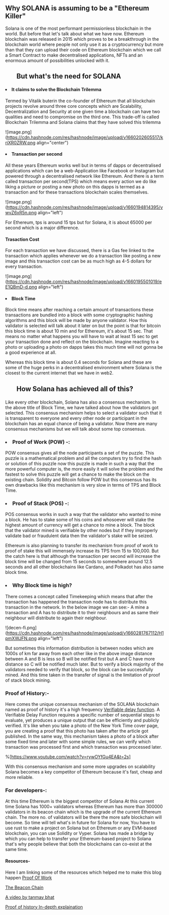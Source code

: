 ## Why SOLANA is assuming to be a "Ethereum Killer"

Solana is one of the most performant permissionless blockchain in the world. But before that let's talk about what we have now. Ethereum blockchain was released in 2015  which proves to be a breakthrough in the blockchain world where people not only use it as a cryptocurrency but more than that they can upload their code on Ethereum blockchain which we call a Smart Contract to make decentralised applications, NFTs and an enormous amount of possibilities unlocked with it.


## <ul>But what's the need for SOLANA</ul>

#### <li>  It claims to solve the Blockchain Trilemma </li>
Termed by Vitalik buterin the co-founder of Ethereum that all blockchain projects revolve around three core concepts which are Scalability, Decentralization and Security at one given time a blockchain can have two qualities and need to compromise on the third one.
This trade-off is called Blockchain Trilemma and Solana claims that they have solved this trilemma 


![image.png](https://cdn.hashnode.com/res/hashnode/image/upload/v1660202605517/kriXR0ZRW.png align="center")
 
<h4>  <li> Transaction per second  </li></h4>

All these years Ethereum works well but in terms of dapps or decentralised applications which can be a web-Application like Facebook or Instagram but powered through a decentralised network like Ethereum. And there is a term called transaction per second(TPS) which means every action we do like liking a picture or posting a new photo on this dapps is termed as a transaction and for these transactions blockchain scales themselves.


![image.png](https://cdn.hashnode.com/res/hashnode/image/upload/v1660194814395/vwvZ6xR5n.png align="left")

For Ethereum, tps is around 15 tps but for Solana, it is about 65000 per second which is a major difference.

<h4>Trasaction Cost</h4>

For each transaction we have discussed, there is a Gas fee linked to the transaction which applies whenever we do a transaction like posting a new image and this transaction cost can be as much high as 4-5 dollars for every transaction.


![image.png](https://cdn.hashnode.com/res/hashnode/image/upload/v1660195501019/eE1QBmD-d.png align="left")

<h4> <li>Block Time </li></h4>

Block time means after reaching a certain amount of transactions these transactions are bundled into a block with some cryptographic hashing algorithms and this block will be made by anyone validator. How this validator is selected will talk about it later on but the point is that for bitcoin this block time is about 10 min and for Ethereum, it's about 15 sec. That means no matter what happens you will have to wait at least 15 sec to get your transaction done and reflect on the blockchain. Imagine reacting to a photo or uploading a photo on dapps takes this much time will not gonna be a good experience at all.

Whereas this block time is about 0.4 seconds for Solana and these are some of the huge perks in a decentralised environment where Solana is the closest to the current internet that we have in web2.


## <ul> How Solana has achieved all of this? </ul>

Like every other blockchain, Solana has also a consensus mechanism. In the above title of Block Time, we have talked about how the validators got selected. This consensus mechanism helps to select a validator such that it is transparent to everyone and every other node or participant in the blockchain has an equal chance of being a validator. Now there are many consensus mechanisms but we will talk about some top consensus.

###  <li>Proof of Work (POW) -: </li>
POW consensus gives all the node participants a set of the puzzle. This puzzle is a mathematical problem and all the computers try to find the hash or solution of this puzzle now this puzzle is made in such a way that the more powerful computer is, the more easily it will solve the problem and the fastest to solve this puzzle will get a chance to make the block on the existing chain. Solidity and Bitcoin follow POW but this consensus has its own drawbacks like this mechanism is very slow in terms of TPS and Block Time. 

###  <li> Proof of Stack (POS) -: </li>
POS consensus works in such a way that the validator who wanted to mine a block. He has to stake some of his coins and whosoever will stake the highest amount of currency will get a chance to mine a block. The block that the validator mined is verifiable by other nodes but if they improperly validate bad or fraudulent data then the validator's stake will be seized. 

Ethereum is also planning to transfer its mechanism from proof of work to proof of stake this will immensely increase its TPS from 15 to 100,000. But the catch here is that although the transaction per second will increase the block time will be changed from 15 seconds to somewhere around 12.5 seconds and all other blockchains like Cardano, and Polkadot has also same block time.


###  <li> Why Block time is high? </li>

There comes a concept called Timekeeping which means that after the transaction has happened the transaction node has to distribute this transaction in the network. In the below image we can see:- A mine a transaction and A has to distribute it to their neighbours and as same their neighbour will distribute to again their neighbour.

![decen-fi.png](https://cdn.hashnode.com/res/hashnode/image/upload/v1660281767112/H1pmXWJFN.png align="left")


But sometimes this information distribution is between nodes which are 1000s of km far away from each other like in the above image distance between A and B is less so B will be notified first but A and C have more distance so C will be notified much later. But to verify a block majority of the validators needed to verify that block, so the block can be successfully mined. And this time taken in the transfer of signal is the limitation of proof of stack block mining.

### Proof of History:-

Here comes the unique consensus mechanism of the SOLANA blockchain named as proof of history it's a high frequency [Verifiable delay function]( https://www.youtube.com/watch?v=qUoagL7OZ1k). A Verifiable Delay Function requires a specific number of sequential steps to evaluate, yet produces a unique output that can be efficiently and publicly verified. It's like when you take a photo of the New York Time cover page, you are creating a proof that this photo has taken after the article got published. In the same way, this mechanism takes a photo of a block after some fixed time and later with some simple rules, we can verify which transaction was processed first and which transaction was processed later. 

%[https://www.youtube.com/watch?v=rywOYfGu4EA&t=2s]


With this consensus mechanism and some more upgrades on scalability Solana becomes a key competitor of Ethereum because it's fast, cheap and more reliable.

### For developers-:
At this time Ethereum is the biggest competitor of Solana At this current time Solana has 1000+ validators whereas Ethereum has more than 300000 validators in its beacon chain which is the upgrade of the current Ethereum chain. The more no. of validators will be there the more safe blockchain will become. So time will tell what's in future for Solana for now, You have to use rust to make a project on Solana but on Ethereum or any EVM-based blockchain, you can use Solidity or Vyper. Solana has made a bridge by which you can help to transfer your Ethereum-based project to Solana that's why people believe that both the blockchains can co-exist at the same time.


#### Resources-
Here I am linking some of the resources which helped me to make this blog happen
[Proof Of Work](https://ethereum.org/en/developers/docs/consensus-mechanisms/pow/)

[The Beacon Chain](https://ethereum.org/en/upgrades/beacon-chain/)

[A video by tanmay bhat](https://www.youtube.com/watch?v=_ivdpGSloaY)

[Proof of history In-depth explaination](https://medium.com/solana-labs/proof-of-history-a-clock-for-blockchain-cf47a61a9274)